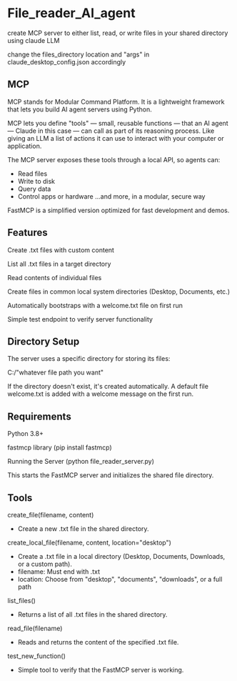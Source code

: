 # File_reader_AI_agent
create MCP server to either list, read, or write files in your shared directory using claude LLM

change the files_directory location and "args" in claude_desktop_config.json accordingly

## MCP
MCP stands for Modular Command Platform. It is a lightweight framework that lets you build AI agent servers using Python.

MCP lets you define "tools" — small, reusable functions — that an AI agent — Claude in this case — can call as part of its reasoning process. Like giving an LLM a list of actions it can use to interact with your computer or application.

The MCP server exposes these tools through a local API, so agents can:
- Read files
- Write to disk
- Query data
- Control apps or hardware
...and more, in a modular, secure way

FastMCP is a simplified version optimized for fast development and demos.

## Features
Create .txt files with custom content

List all .txt files in a target directory

Read contents of individual files

Create files in common local system directories (Desktop, Documents, etc.)

Automatically bootstraps with a welcome.txt file on first run

Simple test endpoint to verify server functionality

## Directory Setup
The server uses a specific directory for storing its files:

C:/"whatever file path you want"

If the directory doesn't exist, it's created automatically. A default file welcome.txt is added with a welcome message on the first run.

## Requirements
Python 3.8+

fastmcp library (pip install fastmcp)

Running the Server (python file_reader_server.py)

This starts the FastMCP server and initializes the shared file directory.

## Tools
create_file(filename, content)
- Create a new .txt file in the shared directory.

create_local_file(filename, content, location="desktop")
- Create a .txt file in a local directory (Desktop, Documents, Downloads, or a custom path).
- filename: Must end with .txt
- location: Choose from "desktop", "documents", "downloads", or a full path

list_files()
- Returns a list of all .txt files in the shared directory.

read_file(filename)
- Reads and returns the content of the specified .txt file.

test_new_function()
- Simple tool to verify that the FastMCP server is working.

